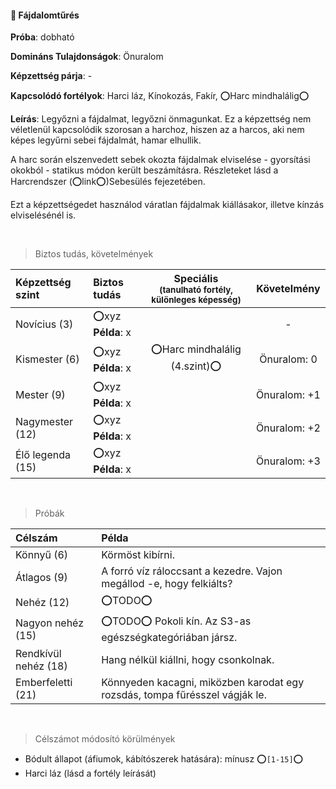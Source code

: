 #### 🔵 Fájdalomtűrés

**Próba**: dobható

**Domináns Tulajdonságok**: Önuralom

**Képzettség párja**: -

**Kapcsolódó fortélyok**: Harci láz, Kínokozás, Fakír, ⭕Harc mindhalálig⭕

**Leírás**: Legyőzni a fájdalmat, legyőzni önmagunkat. Ez a képzettség nem véletlenül kapcsolódik szorosan a harchoz, hiszen az a harcos, aki nem képes legyűrni sebei fájdalmát, hamar elhullik. 

A harc során elszenvedett sebek okozta fájdalmak elviselése - gyorsítási okokból - statikus módon került beszámításra. Részleteket lásd a Harcrendszer (⭕link⭕)Sebesülés fejezetében.

Ezt a képzettségedet használod váratlan fájdalmak kiállásakor, illetve kínzás elviselésénél is.

<br />

> Biztos tudás, követelmények

| Képzettség szint | Biztos tudás  | Speciális <br /> <sub>(tanulható fortély, különleges  képesség)</sub> | Követelmény |
| :----- | :----- | :-----: | :-----: |
| Novícius (3)     | ⭕xyz <br /> **Példa**: x |  | - |
| Kismester (6)    | ⭕xyz <br /> **Példa**: x | ⭕Harc mindhalálig (4.szint)⭕ | Önuralom:&nbsp;0 |
| Mester (9)       | ⭕xyz <br /> **Példa**: x |  | Önuralom:&nbsp;+1 |
| Nagymester (12)  | ⭕xyz <br /> **Példa**: x |  | Önuralom:&nbsp;+2 |
| Élő legenda (15) | ⭕xyz <br /> **Példa**: x |  | Önuralom:&nbsp;+3 |

<br />

> Próbák

| Célszám | Példa  |
| :----------- | :----------- |
| Könnyű       (6)  | Körmöst kibírni. |
| Átlagos      (9)  | A forró víz ráloccsant a kezedre. Vajon megállod -e, hogy felkiálts? |
| Nehéz        (12) | ⭕TODO⭕ |
| Nagyon nehéz (15) | ⭕TODO⭕ Pokoli kín. Az S3-as egészségkategóriában jársz. |
| Rendkívül nehéz (18) | Hang nélkül kiállni, hogy csonkolnak. |
| Emberfeletti (21) | Könnyeden kacagni, miközben karodat egy rozsdás, tompa fűrésszel vágják le. |

<br />

> Célszámot módosító körülmények

- Bódult állapot (áfiumok, kábítószerek hatására): mínusz ⭕`[1-15]`⭕
- Harci láz (lásd a fortély leírását)
